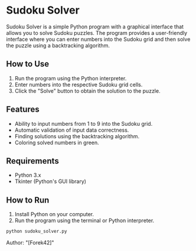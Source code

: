 # Sudoku Solver

Sudoku Solver is a simple Python program with a graphical interface that allows you to solve Sudoku puzzles. The program provides a user-friendly interface where you can enter numbers into the Sudoku grid and then solve the puzzle using a backtracking algorithm.

## How to Use

1. Run the program using the Python interpreter.
2. Enter numbers into the respective Sudoku grid cells.
3. Click the "Solve" button to obtain the solution to the puzzle.

## Features

- Ability to input numbers from 1 to 9 into the Sudoku grid.
- Automatic validation of input data correctness.
- Finding solutions using the backtracking algorithm.
- Coloring solved numbers in green.

## Requirements

- Python 3.x
- Tkinter (Python's GUI library)

## How to Run

1. Install Python on your computer.
2. Run the program using the terminal or Python interpreter.

```bash
python sudoku_solver.py
```


Author:
"[Forek42]" 
